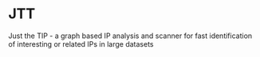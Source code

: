 # JTT
Just the TIP - a graph based IP analysis and scanner for fast identification of interesting or related IPs in large datasets  
